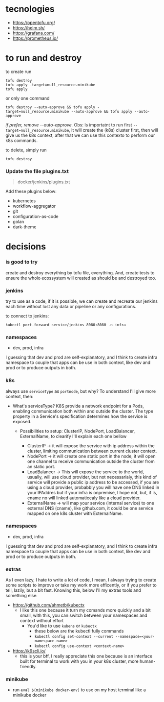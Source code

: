 # tecnologies

* https://opentofu.org/
* https://helm.sh/
* https://grafana.com/
* https://prometheus.io/

# to run and destroy
to create run
```
tofu destroy
tofu apply -target=null_resource.minikube
tofu apply
```
or only one command
```
tofu destroy --auto-approve && tofu apply -target=null_resource.minikube --auto-approve && tofu apply --auto-approve
```

*if prefer, remove --auto-approve.*
Obs: Is importatnt to run first `--target=null_resource.minikube`, it will create the (k8s) cluster first, then will give us the k8s context, after that we can use this contexto to perform our k8s commands.

to delete, simply run 
```
tofu destroy
```

### Update the file plugins.txt
> docker/jenkins/plugins.txt

Add these plugins below:
* kubernetes
* workflow-aggregator
* git
* configuration-as-code
* golan
* dark-theme

# decisions

### is good to try
create and destroy everything by tofu file, everything. And, create tests to ensure the wholo ecossystem will created as should be and destroyed too.

### jenkins
try to use as a code, if it is possible, we can create and recreate our jenkins each time without lost any data or pipeline or any configurations.

to connect to jenkins:  
```
kubectl port-forward service/jenkins 8080:8080 -n infra
````

### namespaces
* dev, prod, infra

I guessing that dev and prod are self-explanatory, and I think to create infra namespace to couple that apps can be use in both context, like dev and prod or to produce outputs in both.

### k8s
always use `serviceType` as `portnode`, but why?
To understand I'll give more context, then:
* What's serviceType? 
K8S provide a network endpoint for a Pods, enabling communication both within and outside the cluster. The type property in a Service's specification determines how the service is exposed. 

    * Possibilities to setup: ClusterIP, NodePort, LoadBalancer, ExternalName, to clearify I'll explain each one bellow

        * ClusterIP -> it will expose the service with ip address within the cluster, limiting communication between current cluster context.
        * NodePort -> it will create one static port in the node, it will open one channel to receive communication outside the cluster from an static port.
        * LoadBalancer -> This will expose the service to the world, usually, will use cloud provider, but not necessarialy, this kind of service will provide a public ip address to be accessed, if you are using a cloud provider, probabbly you will have one DNS linked in your IPAddres but if your infra is  onpremise, I hope not, but, if is, cname no will linked automaticcaly like a cloud provider.
        * ExternalName -> will map your service (internal service) to one external DNS (cname), like github.com, it could be one service mapped on one k8s cluster with ExternalName.

### namespaces
* dev, prod, infra

I guessing that dev and prod are self-explanatory, and I think to create infra namespace to couple that apps can be use in both context, like dev and prod or to produce outputs in both.

### extras 
As I even lazy, I hate to write a lot of code, I mean, I always trying to create some scripts to improve or take my work more efficently, or if you prefer to tell, lazily, but a bit fast.
Knowing this, below I'll my extras tools and something else:

* https://github.com/ahmetb/kubectx
    * I like this one because it turn my comands more quickly and a bit small, with this, you can switch between your namespaces and context without effort
        * You'd like to use `kubens` or `kubectx`
            * these below are the kubectl fully commands
            * `kubectl config set-context --current --namespace=<your-namespace-name>`
            * `kubectl config use-context <context-name>`
* https://k9scli.io/
    * this is your bff, I really appreciate this one because is an interface built for terminal to work with you in your k8s cluster, more human-friendly.

### minikube
* run `eval $(minikube docker-env)` to use on my host terminal like a minikube docker
